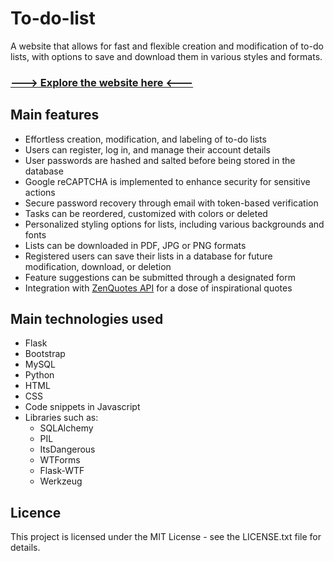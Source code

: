 <h1>To-do-list</h1>
A website that allows for fast and flexible creation and modification of to-do lists, with options to save and download them in various styles and formats.
<h3><a href="https://create-your-own-to-do-list-app-bb65387bda14.herokuapp.com/" target="blank">---> Explore the website here <---</a></h3>
<h2>Main features</h2>
<ul>
    <li>Effortless creation, modification, and labeling of to-do lists</li>
    <li>Users can register, log in, and manage their account details</li>
    <li>User passwords are hashed and salted before being stored in the database</li>
    <li>Google reCAPTCHA is implemented to enhance security for sensitive actions</li>
    <li>Secure password recovery through email with token-based verification</li>
    <li>Tasks can be reordered, customized with colors or deleted</li>
    <li>Personalized styling options for lists, including various backgrounds and fonts</li>
    <li>Lists can be downloaded in PDF, JPG or PNG formats</li>
    <li>Registered users can save their lists in a database for future modification, download, or deletion</li>
    <li>Feature suggestions can be submitted through a designated form</li>
    <li>Integration with <a href="https://zenquotes.io/" class="text-decoration-none" target="_blank">ZenQuotes API</a> for a dose of inspirational quotes</li>
</ul>
<h2>Main technologies used</h2>
<ul>
    <li>Flask</li>
    <li>Bootstrap</li>
    <li>MySQL</li>
    <li>Python</li>
    <li>HTML</li>
    <li>CSS</li>
    <li>Code snippets in Javascript</li>
    <li>Libraries such as:
      <ul>
        <li>SQLAlchemy</li>
        <li>PIL</li>
        <li>ItsDangerous</li>
        <li>WTForms</li>
        <li>Flask-WTF</li>
        <li>Werkzeug</li>
      </ul>
</ul>        
<h2>Licence</h2>
This project is licensed under the MIT License - see the LICENSE.txt file for details.
